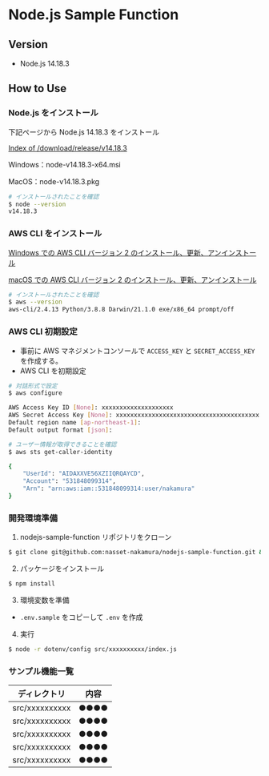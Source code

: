 # Node.js Sample Function

## Version

- Node.js 14.18.3

## How to Use

### Node.js をインストール

下記ページから Node.js 14.18.3 をインストール

[Index of /download/release/v14.18.3](https://nodejs.org/download/release/v14.18.3/)

Windows：node-v14.18.3-x64.msi

MacOS：node-v14.18.3.pkg

```bash
# インストールされたことを確認
$ node --version
v14.18.3
```

### AWS CLI をインストール

[Windows での AWS CLI バージョン 2 のインストール、更新、アンインストール](https://docs.aws.amazon.com/ja_jp/cli/latest/userguide/install-cliv2-windows.html)

[macOS での AWS CLI バージョン 2 のインストール、更新、アンインストール](https://docs.aws.amazon.com/ja_jp/cli/latest/userguide/install-cliv2-mac.html)

```bash
# インストールされたことを確認
$ aws --version
aws-cli/2.4.13 Python/3.8.8 Darwin/21.1.0 exe/x86_64 prompt/off
```

### AWS CLI 初期設定

- 事前に AWS マネジメントコンソールで `ACCESS_KEY` と `SECRET_ACCESS_KEY` を作成する。
- AWS CLI を初期設定

```bash
# 対話形式で設定
$ aws configure

AWS Access Key ID [None]: xxxxxxxxxxxxxxxxxxxx
AWS Secret Access Key [None]: xxxxxxxxxxxxxxxxxxxxxxxxxxxxxxxxxxxxxxxx
Default region name [ap-northeast-1]:
Default output format [json]:

# ユーザー情報が取得できることを確認
$ aws sts get-caller-identity

{
    "UserId": "AIDAXXVE56XZIIQRQAYCD",
    "Account": "531848099314",
    "Arn": "arn:aws:iam::531848099314:user/nakamura"
}
```

### 開発環境準備

1. nodejs-sample-function リポジトリをクローン

```bash
$ git clone git@github.com:nasset-nakamura/nodejs-sample-function.git && cd nodejs-sample-function
```

2. パッケージをインストール

```bash
$ npm install
```

3. 環境変数を準備

- `.env.sample` をコピーして `.env` を作成

4. 実行

```bash
$ node -r dotenv/config src/xxxxxxxxxx/index.js
```

### サンプル機能一覧

| ディレクトリ   | 内容 |
| -------------- | ---- |
| src/xxxxxxxxxx | ●●●● |
| src/xxxxxxxxxx | ●●●● |
| src/xxxxxxxxxx | ●●●● |
| src/xxxxxxxxxx | ●●●● |
| src/xxxxxxxxxx | ●●●● |
